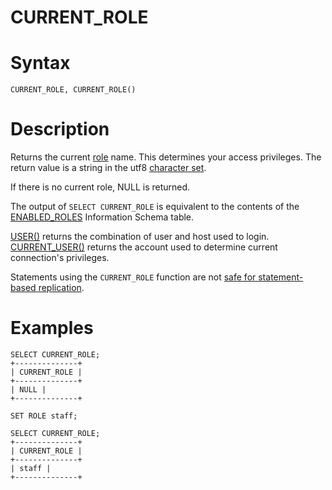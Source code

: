 # CURRENT_ROLE

#

# Syntax

```
CURRENT_ROLE, CURRENT_ROLE()
```

#

# Description

Returns the current [role](../../../../../../security/user-account-management/roles/roles_overview.md) name. This determines your access privileges. The return value is a string in the
utf8 [character set](/en/data-types-character-sets-and-collations/).

If there is no current role, NULL is returned.

The output of `SELECT CURRENT_ROLE` is equivalent to the contents of the [ENABLED_ROLES](../../../administrative-sql-statements/system-tables/information-schema/information-schema-tables/information-schema-enabled_roles-table.md) Information Schema table.

[USER()](../../../../../../security/user-account-management/user-password-expiry.md) returns the combination of user and host used to login. [CURRENT_USER()](current_user.md) returns the account used to determine current connection's privileges.

Statements using the `CURRENT_ROLE` function are not [safe for statement-based replication](/en/unsafe-statements-for-replication/).

#

# Examples

```
SELECT CURRENT_ROLE;
+--------------+
| CURRENT_ROLE |
+--------------+
| NULL |
+--------------+

SET ROLE staff;

SELECT CURRENT_ROLE;
+--------------+
| CURRENT_ROLE |
+--------------+
| staff |
+--------------+
```